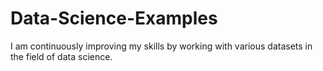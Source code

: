 # Data-Science-Examples
I am continuously improving my skills by working with various datasets in the field of data science.

